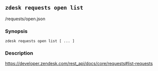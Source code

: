 ## `zdesk requests open list`

/requests/open.json

### Synopsis

    zdesk requests open list [ ... ]

### Description

https://developer.zendesk.com/rest_api/docs/core/requests#list-requests

